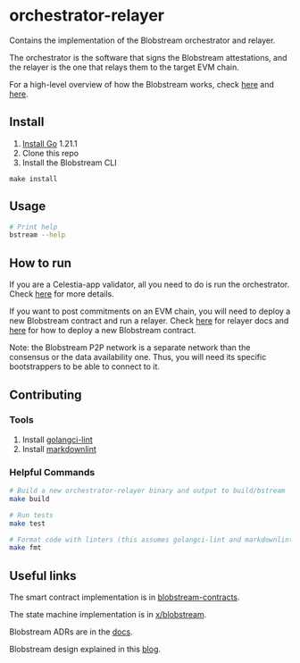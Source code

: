 # orchestrator-relayer

Contains the implementation of the Blobstream orchestrator and relayer.

The orchestrator is the software that signs the Blobstream attestations, and the relayer is the one that relays them to the target EVM chain.

For a high-level overview of how the Blobstream works, check [here](https://github.com/celestiaorg/quantum-gravity-bridge/tree/76efeca0be1a17d32ef633c0fdbd3c8f5e4cc53f#how-it-works) and [here](https://blog.celestia.org/celestiums/).

## Install

1. [Install Go](https://go.dev/doc/install) 1.21.1
2. Clone this repo
3. Install the Blobstream CLI

 ```shell
make install
```

## Usage

```sh
# Print help
bstream --help
```

## How to run

If you are a Celestia-app validator, all you need to do is run the orchestrator. Check [here](https://github.com/celestiaorg/orchestrator-relayer/blob/main/docs/orchestrator.md) for more details.

If you want to post commitments on an EVM chain, you will need to deploy a new Blobstream contract and run a relayer. Check [here](https://github.com/celestiaorg/orchestrator-relayer/blob/main/docs/relayer.md) for relayer docs and [here](https://github.com/celestiaorg/orchestrator-relayer/blob/main/docs/deploy.md) for how to deploy a new Blobstream contract.

Note: the Blobstream P2P network is a separate network than the consensus or the data availability one. Thus, you will need its specific bootstrappers to be able to connect to it.

## Contributing

### Tools

1. Install [golangci-lint](https://golangci-lint.run/usage/install/)
2. Install [markdownlint](https://github.com/DavidAnson/markdownlint)

### Helpful Commands

```sh
# Build a new orchestrator-relayer binary and output to build/bstream
make build

# Run tests
make test

# Format code with linters (this assumes golangci-lint and markdownlint are installed)
make fmt
```

## Useful links

The smart contract implementation is in [blobstream-contracts](https://github.com/celestiaorg/blobstream-contracts).

The state machine implementation is in [x/blobstream](https://github.com/celestiaorg/celestia-app/tree/main/x/blobstream).

Blobstream ADRs are in the [docs](https://github.com/celestiaorg/celestia-app/tree/main/docs/architecture).

Blobstream design explained in this [blog](https://blog.celestia.org/celestiums).
